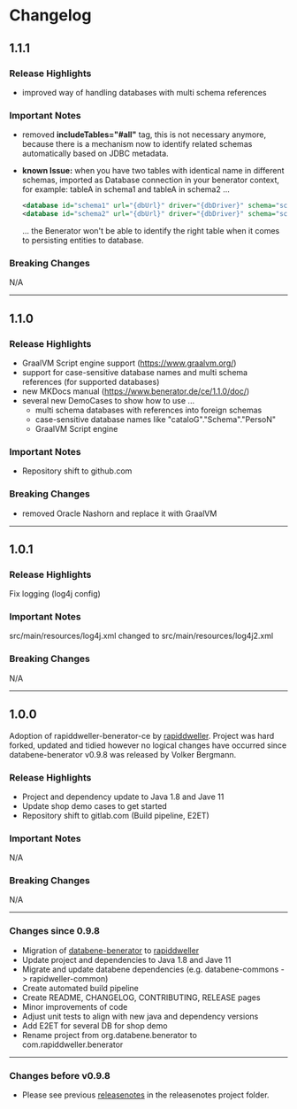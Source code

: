 # Changelog

<!--lint disable no-duplicate-headings-->

## 1.1.1

### Release Highlights

- improved way of handling databases with multi schema references

### Important Notes

- removed __includeTables="#all"__ tag, this is not necessary anymore, because there is a mechanism now to identify
  related schemas automatically based on JDBC metadata.

- **known Issue:** when you have two tables with identical name in different schemas, imported as Database connection in
  your benerator context, for example: tableA in schema1 and tableA in schema2 ...
  ```xml
  <database id="schema1" url="{dbUrl}" driver="{dbDriver}" schema="schema1" user="{dbUser}" password="{dbPassword}" />
  <database id="schema2" url="{dbUrl}" driver="{dbDriver}" schema="schema2" user="{dbUser}" password="{dbPassword}" />
  ```  
  ... the Benerator won't be able to identify the right table when it comes to persisting entities to database.

### Breaking Changes

N/A

---

## 1.1.0

### Release Highlights

- GraalVM Script engine support (https://www.graalvm.org/)
- support for case-sensitive database names and multi schema references (for supported databases)
- new MKDocs manual (https://www.benerator.de/ce/1.1.0/doc/)
- several new DemoCases to show how to use ...
  - multi schema databases with references into foreign schemas
  - case-sensitive database names like "cataloG"."Schema"."PersoN"
  - GraalVM Script engine

### Important Notes

- Repository shift to github.com

### Breaking Changes

- removed Oracle Nashorn and replace it with GraalVM

---

## 1.0.1

### Release Highlights

Fix logging (log4j config)

### Important Notes

src/main/resources/log4j.xml changed to src/main/resources/log4j2.xml

### Breaking Changes

N/A

---

## 1.0.0

Adoption of rapiddweller-benerator-ce by [rapiddweller](https://rapiddweller.com). Project was hard forked, updated and
tidied however no logical changes have occurred since databene-benerator v0.9.8 was released by Volker Bergmann.

### Release Highlights

- Project and dependency update to Java 1.8 and Jave 11
- Update shop demo cases to get started
- Repository shift to gitlab.com (Build pipeline, E2ET)

### Important Notes

N/A

### Breaking Changes

N/A

---

### Changes since 0.9.8

- Migration of [databene-benerator](https://sourceforge.net/projects/benerator/)
  to [rapiddweller](https://rapiddweller.com)
- Update project and dependencies to Java 1.8 and Jave 11
- Migrate and update databene dependencies (e.g. databene-commons -> rapidweller-common)
- Create automated build pipeline
- Create README, CHANGELOG, CONTRIBUTING, RELEASE pages
- Minor improvements of code
- Adjust unit tests to align with new java and dependency versions
- Add E2ET for several DB for shop demo
- Rename project from org.databene.benerator to com.rapiddweller.benerator

---

### Changes before v0.9.8

- Please see previous [releasenotes](/releasenotes) in the releasenotes project folder.
